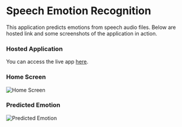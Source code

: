 # Speech Emotion Recognition

This application predicts emotions from speech audio files. Below are hosted link and some screenshots of the application in action.
### Hosted Application
You can access the live app [here](https://emotiondetector1.streamlit.app/).

### Home Screen
![Home Screen](./images/Screenshot-2025-01-09-224522.png)

### Predicted Emotion
![Predicted Emotion](./images/Screenshot-2025-01-09-224535.png)


